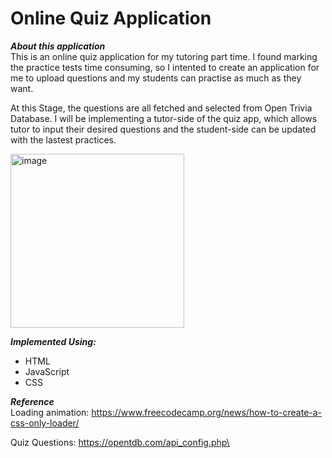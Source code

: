 # Online Quiz Application

***About this application*** \
This is an online quiz application for my tutoring part time. I found marking the practice tests time consuming, so I intented to create an application for me to upload questions and my students can practise as much as they want. 

At this Stage, the questions are all fetched and selected from Open Trivia Database. I will be implementing a tutor-side of the quiz app, which allows tutor to input their desired questions and the student-side can be updated with the lastest practices.

<img width="278" alt="image" src="https://user-images.githubusercontent.com/91409130/168538504-1d7dce58-ccca-4021-9bd1-22d5d1c04ee1.png">

***Implemented Using:*** 
- HTML
- JavaScript
- CSS 

***Reference*** \
Loading animation: https://www.freecodecamp.org/news/how-to-create-a-css-only-loader/ 

Quiz Questions: https://opentdb.com/api_config.php\



